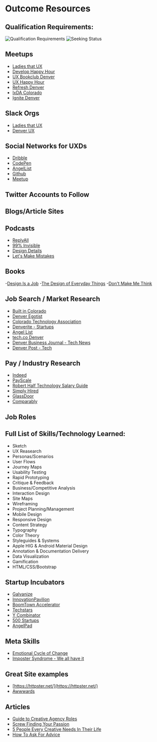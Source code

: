 # Outcome Resources

## Qualification Requirements:

![Qualification Requirements](img/qualification.png)
![Seeking Status](img/seekingstatus.png)

<!-- ## About Me ReadMe info:

1. What you did you do before GA?
2. What kind of support do you think you'll need most from Outomes?
3. What were were your Day 1 goals for this course?
4. Give us two truths and a lie about yourself (don't tell us which are which!)
5. Provide a link to your LinkedIn Profile 
6. Describe what kind of company you'd like to work for (i.e. Agency, Startup, etc)
7. Describe what kind of role you're leaning towards (i.e. Frontend, Backend, etc)
8. Provide a link to your resume (it should be a file in your repo as well)
 -->


## Meetups

- [Ladies that UX](https://www.meetup.com/Ladies-that-UX-Denver/)  
- [Develop Happy Hour](https://www.meetup.com/Develop-Happy-Hour/)
- [UX Bookclub Denver](https://www.meetup.com/UX-Bookclub-Denver/)
- [UX Happy Hour](https://www.meetup.com/UX-Happy-Hour-in-Denver/)
- [Refresh Denver](https://www.meetup.com/refreshdenver/)
- [IxDA Colorado](https://www.meetup.com/IxDA-Colorado-Interaction-Design/)
- [Ignite Denver](http://ignitedenver.org)

## Slack Orgs

- [Ladies that UX](http://ltuxdenver.slack.com)
- [Denver UX](http://denveruxers.com/)

## Social Networks for UXDs

- [Dribble](https://dribbble.com/)
- [CodePen](http://codepen.io/)
- [AngelList](https://angel.co/)
- [Github](https://github.com/)
- [Meetup](http://www.meetup.com/)

## Twitter Accounts to Follow



## Blogs/Article Sites



## Podcasts

- [ReplyAll](https://gimletmedia.com/reply-all/)
- [99% Invisible](http://99percentinvisible.org/)
- [Design Details](https://spec.fm/podcasts/design-details)
- [Let's Make Mistakes](http://www.mistakes.show/)

## Books

-[Design Is a Job](https://abookapart.com/products/design-is-a-job)
-[The Design of Everyday Things](https://www.amazon.com/Design-Everyday-Things-Donald-Norman/dp/1452654123)
-[Don't Make Me Think](https://www.amazon.com/Dont-Make-Think-Revisited-Usability/dp/0321965515/ref=pd_lpo_sbs_14_t_0?_encoding=UTF8&psc=1&refRID=WK7CJT0FHGPCGB4ZY3E3)


## Job Search / Market Research

- [Built in Colorado](www.builtincolorado.com)
- [Denver Egotist](www.thedenveregotist.com/)
- [Colorado Technology Association](www.coloradotechnology.org/)
- [Denverite - Startups](www.denverite.com/category/business/denver-startups/)
- [Angel List](www.angellist.com)
- [tech.co Denver](tech.co/city/denver)
- [Denver Business Journal - Tech News](www.bizjournals.com/denver/industry-news/technology)
- [Denver Post - Tech](www.denverpost.com/business/colorado-technology/)

## Pay / Industry Research

- [Indeed](www.indeed.com/salary)
- [PayScale](www.payscale.com/)
- [Robert Half Technology Salary Guide](https://www.roberthalf.com/workplace-research/salary-guides)
- [Simply Hired](www.simplyhired.com/salaries.html)
- [GlassDoor](https://www.glassdoor.com)
- [Comparably](https://www.comparably.com/)

## Job Roles


## Full List of Skills/Technology Learned:

- Sketch
- UX Reasearch
- Personas/Scenarios
- User Flows
- Journey Maps
- Usability Testing
- Rapid Prototyping
- Critique & Feedback
- Business/Competitive Analysis
- Interaction Design
- Site Maps
- Wireframing
- Project Planning/Management
- Mobile Design
- Responsive Design
- Content Strategy
- Typography
- Color Theory
- Styleguides & Systems
- Apple HIG & Android Material Design
- Annotation & Documentation Delivery
- Data Visualization
- Gamification
- HTML/CSS/Bootstrap


## Startup Incubators

- [Galvanize](http://www.galvanize.com/become-a-member/)
- [InnovationPavilion](www.InnovationPavilion.com/)
- [BoomTown Accelerator](www.boomtownaccelerator.com/)
- [Techstars](www.techstars.com/programs/boulder-program/)
- [Y Combinator](https://www.ycombinator.com/)
- [500 Startups](500.co/)
- [AngelPad](angelpad.org/)

## Meta Skills

- [Emotional Cycle of Change](http://65.media.tumblr.com/83daa5739159b1b193664466a5bc55ed/tumblr_nfxsazVp0Y1tp5jhzo1_1280.png)
- [Imposter Syndrome - We all have it](https://davidwalsh.name/impostor-syndrome)

## Great Site examples

- [https://httpster.net/](https://httpster.net/)
- [Awwwards](http://www.awwwards.com/)

## Articles

- [Guide to Creative Agency Roles](http://www.creativebloq.com/agencies/ultimate-guide-creative-agency-roles-41411464)
- [Screw Finding Your Passion](http://markmanson.net/passion)
- [5 People Every Creative Needs In Their Life](https://blog.musicbed.com/articles/the-5-people-every-creative-needs-in-life/177?utm_campaign=mb-blog&utm_medium=post&utm_source=facebook&utm_content=five-people-creative)
- [How To Ask For Advice](https://medium.com/art-of-practicality/how-to-study-people-you-admire-and-ask-for-their-advice-ef5d1c821763#.qqgfmlmsd)